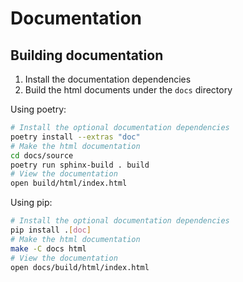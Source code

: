 # Documentation

## Building documentation

1. Install the documentation dependencies
2. Build the html documents under the `docs` directory

Using poetry:

```bash
# Install the optional documentation dependencies
poetry install --extras "doc"
# Make the html documentation
cd docs/source
poetry run sphinx-build . build
# View the documentation
open build/html/index.html
```

Using pip:

```bash
# Install the optional documentation dependencies
pip install .[doc]
# Make the html documentation
make -C docs html
# View the documentation
open docs/build/html/index.html
```

